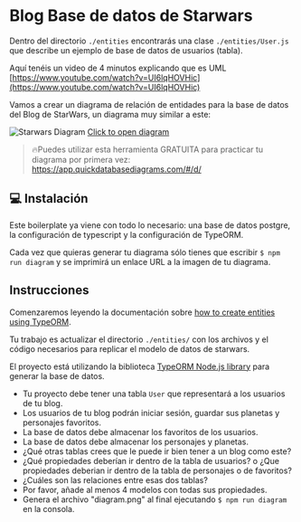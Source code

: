 # Blog Base de datos de Starwars 

Dentro del directorio `./entities` encontrarás una clase `./entities/User.js` que describe un ejemplo de base de datos de usuarios (tabla).

Aquí tenéis un video de 4 minutos explicando que es UML [https://www.youtube.com/watch?v=UI6lqHOVHic](https://www.youtube.com/watch?v=UI6lqHOVHic)

Vamos a crear un diagrama de relación de entidades para la base de datos del Blog de StarWars, un diagrama muy similar a este:

![Starwars Diagram](https://github.com/breatheco-de/exercise-starwars-data-modeling/blob/master/assets/example.png?raw=true)
[Click to open diagram](https://app.quickdatabasediagrams.com/#/d/LxNXQZ)

> 🔥Puedes utilizar esta herramienta GRATUITA para practicar tu diagrama por primera vez: https://app.quickdatabasediagrams.com/#/d/

## 💻 Instalación

Este boilerplate ya viene con todo lo necesario: una base de datos postgre, la configuración de typescript y la configuración de TypeORM.

Cada vez que quieras generar tu diagrama sólo tienes que escribir `$ npm run diagram` y se imprimirá un enlace URL a la imagen de tu diagrama.

## Instrucciones

Comenzaremos leyendo la documentación sobre [how to create entities using TypeORM](https://typeorm.io/#/entities).

Tu trabajo es actualizar el directorio `./entities/` con los archivos y el código necesarios para replicar el modelo de datos de starwars.

El proyecto está utilizando la biblioteca [TypeORM Node.js library](https://typeorm.io/#/) para generar la base de datos.

- Tu proyecto debe tener una tabla `User` que representará a los usuarios de tu blog.
- Los usuarios de tu blog podrán iniciar sesión, guardar sus planetas y personajes favoritos.
- La base de datos debe almacenar los favoritos de los usuarios.
- La base de datos debe almacenar los personajes y planetas.
- ¿Qué otras tablas crees que le puede ir bien tener a un blog como este?
- ¿Qué propiedades deberían ir dentro de la tabla de usuarios? o ¿Que propiedades deberian ir dentro de la tabla de personajes o de favoritos?
- ¿Cuáles son las relaciones entre esas dos tablas?
- Por favor, añade al menos 4 modelos con todas sus propiedades.
- Genera el archivo "diagram.png" al final ejecutando `$ npm run diagram` en la consola.

